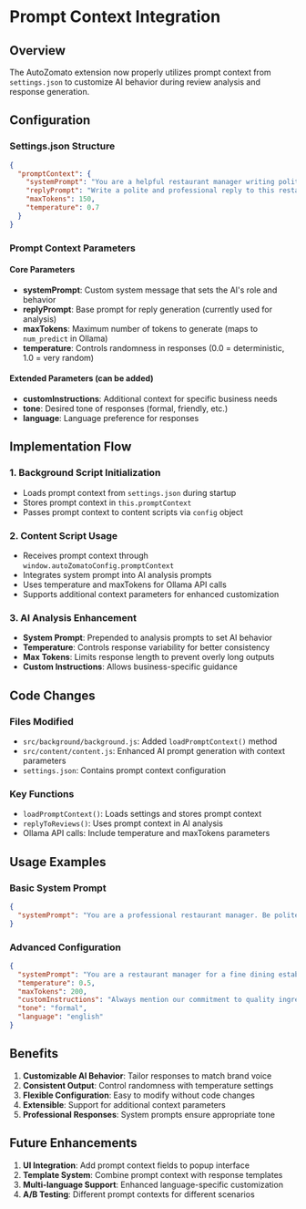 # Prompt Context Integration

## Overview
The AutoZomato extension now properly utilizes prompt context from `settings.json` to customize AI behavior during review analysis and response generation.

## Configuration

### Settings.json Structure
```json
{
  "promptContext": {
    "systemPrompt": "You are a helpful restaurant manager writing polite and professional replies to customer reviews. Keep responses short, grateful, and address any specific concerns mentioned.",
    "replyPrompt": "Write a polite and professional reply to this restaurant review",
    "maxTokens": 150,
    "temperature": 0.7
  }
}
```

### Prompt Context Parameters

#### Core Parameters
- **systemPrompt**: Custom system message that sets the AI's role and behavior
- **replyPrompt**: Base prompt for reply generation (currently used for analysis)
- **maxTokens**: Maximum number of tokens to generate (maps to `num_predict` in Ollama)
- **temperature**: Controls randomness in responses (0.0 = deterministic, 1.0 = very random)

#### Extended Parameters (can be added)
- **customInstructions**: Additional context for specific business needs
- **tone**: Desired tone of responses (formal, friendly, etc.)
- **language**: Language preference for responses

## Implementation Flow

### 1. Background Script Initialization
- Loads prompt context from `settings.json` during startup
- Stores prompt context in `this.promptContext`
- Passes prompt context to content scripts via `config` object

### 2. Content Script Usage
- Receives prompt context through `window.autoZomatoConfig.promptContext`
- Integrates system prompt into AI analysis prompts
- Uses temperature and maxTokens for Ollama API calls
- Supports additional context parameters for enhanced customization

### 3. AI Analysis Enhancement
- **System Prompt**: Prepended to analysis prompts to set AI behavior
- **Temperature**: Controls response variability for better consistency
- **Max Tokens**: Limits response length to prevent overly long outputs
- **Custom Instructions**: Allows business-specific guidance

## Code Changes

### Files Modified
- `src/background/background.js`: Added `loadPromptContext()` method
- `src/content/content.js`: Enhanced AI prompt generation with context parameters
- `settings.json`: Contains prompt context configuration

### Key Functions
- `loadPromptContext()`: Loads settings and stores prompt context
- `replyToReviews()`: Uses prompt context in AI analysis
- Ollama API calls: Include temperature and maxTokens parameters

## Usage Examples

### Basic System Prompt
```json
{
  "systemPrompt": "You are a professional restaurant manager. Be polite and helpful."
}
```

### Advanced Configuration
```json
{
  "systemPrompt": "You are a restaurant manager for a fine dining establishment. Maintain elegance and professionalism.",
  "temperature": 0.5,
  "maxTokens": 200,
  "customInstructions": "Always mention our commitment to quality ingredients",
  "tone": "formal",
  "language": "english"
}
```

## Benefits

1. **Customizable AI Behavior**: Tailor responses to match brand voice
2. **Consistent Output**: Control randomness with temperature settings
3. **Flexible Configuration**: Easy to modify without code changes
4. **Extensible**: Support for additional context parameters
5. **Professional Responses**: System prompts ensure appropriate tone

## Future Enhancements

1. **UI Integration**: Add prompt context fields to popup interface
2. **Template System**: Combine prompt context with response templates
3. **Multi-language Support**: Enhanced language-specific customization
4. **A/B Testing**: Different prompt contexts for different scenarios
